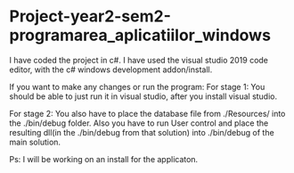 # Project-year2-sem2-programarea_aplicatiilor_windows

I have coded the project in c#. I have used the visual studio 2019 code editor, with the c# windows development addon/install.

If you want to make any changes or run the program:
For stage 1:
You should be able to just run it in visual studio, after you install visual studio.

For stage 2:
You also have to place the database file from ./Resources/ into the ./bin/debug folder. Also you have to run User control and place the resulting dll(in the ./bin/debug from that solution) into ./bin/debug of the main solution.


Ps: I will be working on an install for the applicaton.
